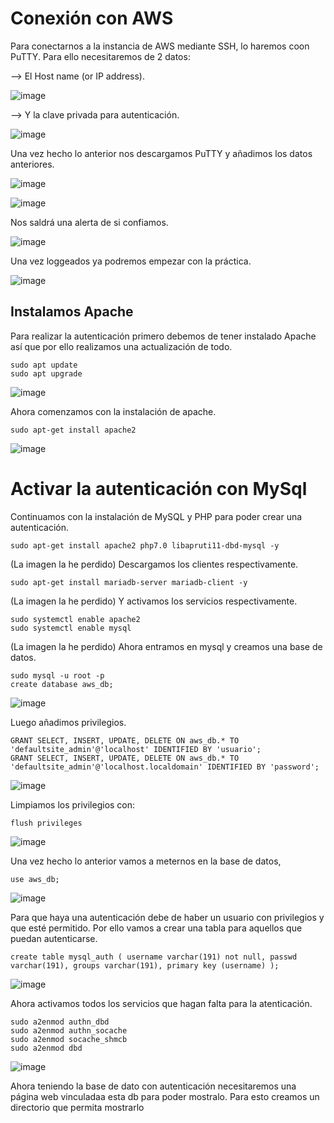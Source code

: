 # Conexión con AWS
Para conectarnos a la instancia de AWS mediante SSH, lo haremos coon PuTTY. Para ello necesitaremos de 2 datos:

--> El Host name (or IP address).

![image](https://github.com/user-attachments/assets/034caed2-c779-4216-8b01-38dc87c825ed)


--> Y la clave privada para autenticación.

![image](https://github.com/user-attachments/assets/ec2b67da-30ed-474c-ba85-50acbed85175)

Una vez hecho lo anterior nos descargamos PuTTY y añadimos los datos anteriores.

![image](https://github.com/user-attachments/assets/c39a50e5-0a43-49ec-a2f9-5a92c56809d4)

![image](https://github.com/user-attachments/assets/3e3e265a-1e76-4d68-bf0b-98d90b09a355)

Nos saldrá una alerta de si confiamos.

![image](https://github.com/user-attachments/assets/b975bfd4-f581-4118-aaad-a6097e0e6cc2)

Una vez loggeados ya podremos empezar con la práctica.

![image](https://github.com/user-attachments/assets/883654bc-8ac6-4c97-920a-41f62954ae2e)

## Instalamos Apache
Para realizar la autenticación primero debemos de tener instalado Apache así que por ello realizamos una actualización de todo.
```
sudo apt update
sudo apt upgrade
```
![image](https://github.com/user-attachments/assets/91f994dd-9f4f-4650-96fe-b701d0831c2f)

Ahora comenzamos con la instalación de apache.
```
sudo apt-get install apache2
```
![image](https://github.com/user-attachments/assets/1cc62131-026a-444a-b5a3-4f03915f9862)

# Activar la autenticación con MySql
Continuamos con la instalación de MySQL y PHP para poder crear una autenticación.
```
sudo apt-get install apache2 php7.0 libapruti11-dbd-mysql -y
```
(La imagen la he perdido)
Descargamos los clientes respectivamente.
```
sudo apt-get install mariadb-server mariadb-client -y
```
(La imagen la he perdido)
Y activamos los servicios respectivamente.
```
sudo systemctl enable apache2
sudo systemctl enable mysql
```
(La imagen la he perdido)
Ahora entramos en mysql y creamos una base de datos.
```
sudo mysql -u root -p
create database aws_db;
```
![image](https://github.com/user-attachments/assets/df1d04ba-25a0-4bba-adf0-5bec41e3802c)

Luego añadimos privilegios.
```
GRANT SELECT, INSERT, UPDATE, DELETE ON aws_db.* TO 'defaultsite_admin'@'localhost' IDENTIFIED BY 'usuario';
GRANT SELECT, INSERT, UPDATE, DELETE ON aws_db.* TO 'defaultsite_admin'@'localhost.localdomain' IDENTIFIED BY 'password';
```
![image](https://github.com/user-attachments/assets/7730f222-2e29-4847-aa28-39b6ad85e261)

Limpiamos los privilegios con:
```
flush privileges
```
![image](https://github.com/user-attachments/assets/3e8c1c27-0a02-419d-aaec-9f3c9ed3e10a)

Una vez hecho lo anterior vamos a meternos en la base de datos,
```
use aws_db;
```
![image](https://github.com/user-attachments/assets/4eaa257a-15ff-4486-bca3-d747fe8afaee)

Para que haya una autenticación debe de haber un usuario con privilegios y que esté permitido. Por ello vamos a crear una tabla para aquellos que puedan autenticarse.
```
create table mysql_auth ( username varchar(191) not null, passwd varchar(191), groups varchar(191), primary key (username) );
```
![image](https://github.com/user-attachments/assets/1fd26fe9-be8a-4b4f-91c3-e173c65dbbf6)

Ahora activamos todos los servicios que hagan falta para la atenticación.
```
sudo a2enmod authn_dbd
sudo a2enmod authn_socache
sudo a2enmod socache_shmcb
sudo a2enmod dbd
```
![image](https://github.com/user-attachments/assets/3e3b09ec-9041-4604-b7e0-650b21c1bf8f)

Ahora teniendo la base de dato con autenticación necesitaremos una página web vinculadaa esta db para poder mostralo. Para esto creamos un directorio que permita mostrarlo
